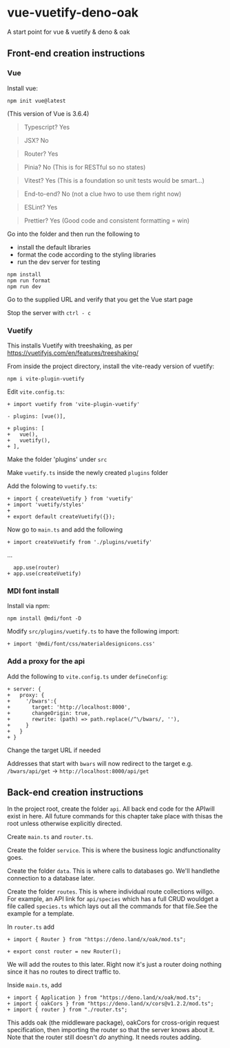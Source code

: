 # vue-vuetify-deno-oak
A start point for vue &amp; vuetify &amp; deno &amp; oak


## Front-end creation instructions

### Vue

Install vue:

`npm init vue@latest`

(This version of Vue is 3.6.4)

> Typescript?   Yes

> JSX?          No

> Router?       Yes

> Pinia?        No (This is for RESTful so no states)

> Vitest?       Yes (This is a foundation so unit tests would be smart...)

> End-to-end?   No (not a clue hwo to use them right now)

> ESLint?        Yes

> Prettier?      Yes (Good code and consistent formatting = win)

Go into the folder and then run the following to

* install the default libraries
* format the code according to the styling libraries
* run the dev server for testing

```
npm install
npm run format
npm run dev
```

Go to the supplied URL and verify that you get the Vue start page

Stop the server with `ctrl - c`

### Vuetify

This installs Vuetify with treeshaking, as per https://vuetifyjs.com/en/features/treeshaking/

From inside the project directory, install the vite-ready version of vuetify:

```
npm i vite-plugin-vuetify
```

Edit `vite.config.ts`:

```
+ import vuetify from 'vite-plugin-vuetify'

- plugins: [vue()],

+ plugins: [
+   vue(),
+   vuetify(),
+ ],
```

Make the folder 'plugins' under `src`

Make `vuetify.ts` inside the newly created `plugins` folder

Add the folowing to `vuetify.ts`:
```
+ import { createVuetify } from 'vuetify'
+ import 'vuetify/styles'
+ 
+ export default createVuetify({});
```



Now go to `main.ts` and add the following
```
+ import createVuetify from './plugins/vuetify'
```
...

```
  app.use(router)
+ app.use(createVuetify)
```

### MDI font install

Install via npm:

```
npm install @mdi/font -D
```

Modify `src/plugins/vuetify.ts` to have the following import:

```
+ import '@mdi/font/css/materialdesignicons.css'
```

### Add a proxy for the api

Add the following to `vite.config.ts` under `defineConfig`:

```
+ server: {
+   proxy: {
+     '/bwars':{
+       target: 'http://localhost:8000',
+       changeOrigin: true,
+       rewrite: (path) => path.replace(/^\/bwars/, ''),
+     }
+   }
+ }
```

Change the target URL if needed

Addresses that start with `bwars` will now redirect to the target e.g.
`/bwars/api/get` -> `http://localhost:8000/api/get`


## Back-end creation instructions
In the project root, create the folder `api`. All back end code for the APIwill exist in here. All future commands for this chapter take place with thisas the root unless otherwise explicitly directed.

Create `main.ts` and `router.ts`.

Create the folder `service`. This is where the business logic andfunctionality goes.

Create the folder `data`. This is where calls to databases go. We'll handlethe connection to a database later.

Create the folder `routes`. This is where individual route collections willgo. For example, an API link for `api/species` which has a full CRUD wouldget a file called `species.ts` which lays out all the commands for that file.See the example for a template.

In `router.ts` add

```
+ import { Router } from "https://deno.land/x/oak/mod.ts";

+ export const router = new Router();
```
We will add the routes to this later. Right now it's just a router doing nothing since it has no routes to direct traffic to.

Inside `main.ts`, add
```
+ import { Application } from "https://deno.land/x/oak/mod.ts";
+ import { oakCors } from "https://deno.land/x/cors@v1.2.2/mod.ts";
+ import { router } from "./router.ts";
```

This adds oak (the middleware package), oakCors for cross-origin request specification, then importing the router so that the server knows about it. Note that the router still doesn't *do* anything. It needs routes adding.